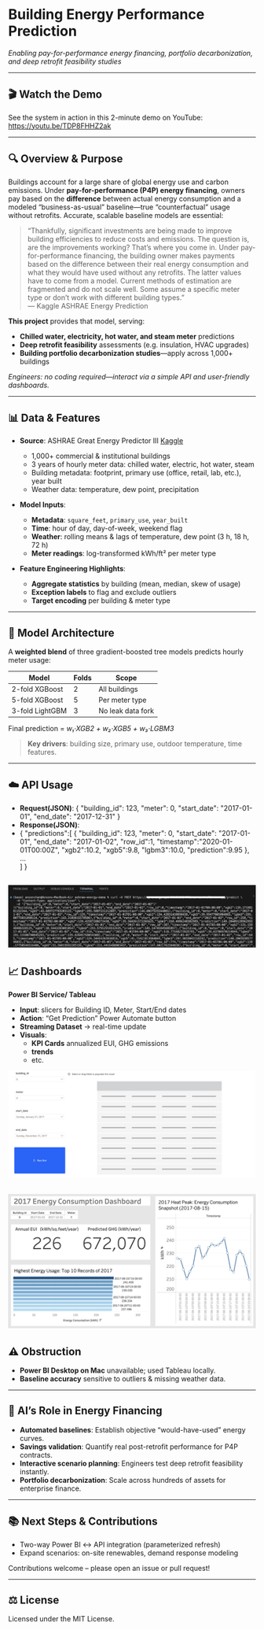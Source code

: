 # Building Energy Performance Prediction  
_Enabling pay-for-performance energy financing, portfolio decarbonization, and deep retrofit feasibility studies_

---

## 🎬 Watch the Demo  
See the system in action in this 2-minute demo on YouTube:  
https://youtu.be/TDP8FHHZ2ak

---

## 🔍 Overview & Purpose  
Buildings account for a large share of global energy use and carbon emissions. Under **pay-for-performance (P4P) energy financing**, owners pay based on the **difference** between actual energy consumption and a modeled “business-as-usual” baseline—true “counterfactual” usage without retrofits. Accurate, scalable baseline models are essential:

> “Thankfully, significant investments are being made to improve building efficiencies to reduce costs and emissions. The question is, are the improvements working? That’s where you come in. Under pay-for-performance financing, the building owner makes payments based on the difference between their real energy consumption and what they would have used without any retrofits. The latter values have to come from a model. Current methods of estimation are fragmented and do not scale well. Some assume a specific meter type or don’t work with different building types.”  
> — Kaggle ASHRAE Energy Prediction

**This project** provides that model, serving:  
- **Chilled water, electricity, hot water, and steam meter** predictions  
- **Deep retrofit feasibility** assessments (e.g. insulation, HVAC upgrades)  
- **Building portfolio decarbonization studies**—apply across 1,000+ buildings  

_Engineers: no coding required—interact via a simple API and user-friendly dashboards._

---

## 📊 Data & Features  
- **Source**: ASHRAE Great Energy Predictor III [Kaggle](https://www.kaggle.com/competitions/ashrae-energy-prediction/overview)  
  - ​1,000+ commercial & institutional buildings  
  - 3 years of hourly meter data: chilled water, electric, hot water, steam  
  - Building metadata: footprint, primary use (office, retail, lab, etc.), year built  
  - Weather data: temperature, dew point, precipitation  

- **Model Inputs**:  
  - **Metadata**: `square_feet`, `primary_use`, `year_built`  
  - **Time**: hour of day, day-of-week, weekend flag  
  - **Weather**: rolling means & lags of temperature, dew point (3 h, 18 h, 72 h)  
  - **Meter readings**: log-transformed kWh/ft² per meter type  

- **Feature Engineering Highlights**:  
  - **Aggregate statistics** by building (mean, median, skew of usage)  
  - **Exception labels** to flag and exclude outliers  
  - **Target encoding** per building & meter type  

---

## 🤖 Model Architecture  
A **weighted blend** of three gradient-boosted tree models predicts hourly meter usage:

| Model              | Folds | Scope             |
|--------------------|-------|-------------------|
| 2-fold XGBoost     | 2     | All buildings     |
| 5-fold XGBoost     | 5     | Per meter type    |
| 3-fold LightGBM    | 3     | No leak data fork |

Final prediction = _w₁·XGB2 + w₂·XGB5 + w₃·LGBM3_  
> **Key drivers**: building size, primary use, outdoor temperature, time features.

---

## ☁️ API Usage
- **Request(JSON)**:
{
  "building_id": 123,
  "meter": 0,
  "start_date": "2017-01-01",
  "end_date":   "2017-12-31"
}
- **Response(JSON)**:
- {
  "predictions":[
    { "building_id": 123, "meter": 0, "start_date": "2017-01-01", "end_date": "2017-01-02",
      "row_id":1, "timestamp":"2020-01-01T00:00Z",
      "xgb2":10.2, "xgb5":9.8, "lgbm3":10.0, "prediction":9.95
    },
    …  
  ]
}

![API Response](docs/API_demo.png)
---

## 📈 Dashboards
**Power BI Service/ Tableau**
- **Input**: slicers for Building ID, Meter, Start/End dates
- **Action**: “Get Prediction” Power Automate button
- **Streaming Dataset** → real-time update
- **Visuals**:
  - **KPI Cards** annualized EUI, GHG emissions
  - **trends**
  - etc.

![Power BI Preview](docs/Power_BI_Report.png)

![Dashboard Preview](docs/Dashboard2.png)
---

## ⚠️ Obstruction
- **Power BI Desktop on Mac** unavailable; used Tableau locally.
- **Baseline accuracy** sensitive to outliers & missing weather data.
   
---

## 🌟 AI’s Role in Energy Financing
- **Automated baselines**: Establish objective “would-have-used” energy curves.
- **Savings validation**: Quantify real post-retrofit performance for P4P contracts.
- **Interactive scenario planning**: Engineers test deep retrofit feasibility instantly.
- **Portfolio decarbonization**: Scale across hundreds of assets for enterprise finance.
   
---

## 📚 Next Steps & Contributions
- Two-way Power BI ↔ API integration (parameterized refresh)
- Expand scenarios: on-site renewables, demand response modeling

Contributions welcome – please open an issue or pull request!
   
---

## ⚖️ License
Licensed under the MIT License.

  
